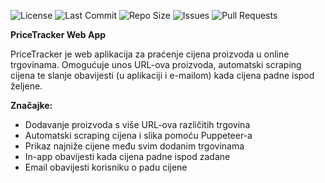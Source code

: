 ![License](https://img.shields.io/github/license/USERNAME/REPO)
![Last Commit](https://img.shields.io/github/last-commit/USERNAME/REPO)
![Repo Size](https://img.shields.io/github/repo-size/USERNAME/REPO)
![Issues](https://img.shields.io/github/issues/USERNAME/REPO)
![Pull Requests](https://img.shields.io/github/issues-pr/USERNAME/REPO)

**PriceTracker Web App**

PriceTracker je web aplikacija za praćenje cijena proizvoda u online trgovinama.
Omogućuje unos URL-ova proizvoda, automatski scraping cijena te slanje obavijesti (u aplikaciji i e-mailom) kada cijena padne ispod željene.

**Značajke:**
- Dodavanje proizvoda s više URL-ova različitih trgovina
- Automatski scraping cijena i slika pomoću Puppeteer-a
- Prikaz najniže cijene među svim dodanim trgovinama
- In-app obavijesti kada cijena padne ispod zadane
- Email obavijesti korisniku o padu cijene
